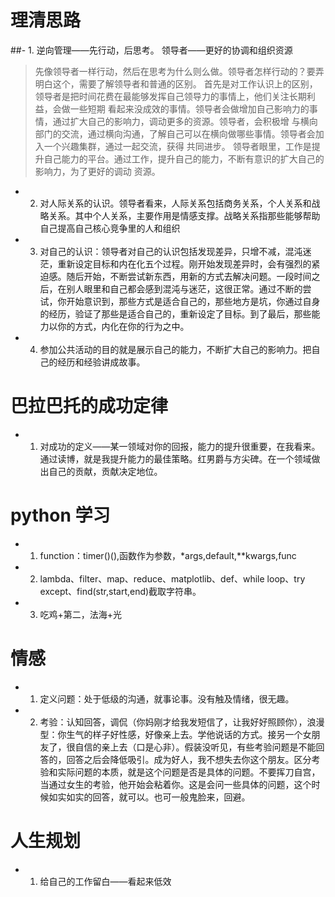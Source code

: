 # 理清思路
##- 1. 逆向管理——先行动，后思考。 领导者——更好的协调和组织资源
> 先像领导者一样行动，然后在思考为什么则么做。领导者怎样行动的？要弄明白这个，需要了解领导者和普通的区别。
> 首先是对工作认识上的区别，领导者是把时间花费在最能够发挥自己领导力的事情上，他们关注长期利益，会做一些短期
> 看起来没成效的事情。领导者会做增加自己影响力的事情，通过扩大自己的影响力，调动更多的资源。领导者，会积极增
> 与横向部门的交流，通过横向沟通，了解自己可以在横向做哪些事情。领导者会加入一个兴趣集群，通过一起交流，获得
> 共同进步。
> 领导者眼里，工作是提升自己能力的平台。通过工作，提升自己的能力，不断有意识的扩大自己的影响力，为了更好的调动
> 资源。
- 2. 对人际关系的认识。领导者看来，人际关系包括商务关系，个人关系和战略关系。其中个人关系，主要作用是情感支撑。战略关系指那些能够帮助自己提高自己核心竞争里的人和组织
- 3. 对自己的认识：领导者对自己的认识包括发现差异，只增不减，混沌迷茫，重新设定目标和内在化五个过程。刚开始发现差异时，会有强烈的紧迫感。随后开始，不断尝试新东西，用新的方式去解决问题。一段时间之后，在别人眼里和自己都会感到混沌与迷茫，这很正常。通过不断的尝试，你开始意识到，那些方式是适合自己的，那些地方是坑，你通过自身的经历，验证了那些是适合自己的，重新设定了目标。到了最后，那些能力以你的方式，内化在你的行为之中。
- 4. 参加公共活动的目的就是展示自己的能力，不断扩大自己的影响力。把自己的经历和经验讲成故事。
# 巴拉巴托的成功定律
- 1. 对成功的定义——某一领域对你的回报，能力的提升很重要，在我看来。通过读博，就是我提升能力的最佳策略。红男爵与方尖碑。在一个领域做出自己的贡献，贡献决定地位。
# python 学习
- 1. function：timer()(),函数作为参数，*args,default,**kwargs,func
- 2. lambda、filter、map、reduce、matplotlib、def、while loop、try except、find(str,start,end)截取字符串。
- 3. 吃鸡+第二，法海+光
# 情感
- 1. 定义问题：处于低级的沟通，就事论事。没有触及情绪，很无趣。
- 2. 考验：认知回答，调侃（你妈刚才给我发短信了，让我好好照顾你），浪漫型：你生气的样子好性感，好像亲上去。学他说话的方式。接另一个女朋友了，很自信的亲上去（口是心非）。假装没听见，有些考验问题是不能回答的，回答之后会降低吸引。成为好人，我不想失去你这个朋友。区分考验和实际问题的本质，就是这个问题是否是具体的问题。不要挥刀自宫，当通过女生的考验，他开始会粘着你。这是会问一些具体的问题，这个时候如实如实的回答，就可以。也可一般鬼脸来，回避。
# 人生规划
- 1. 给自己的工作留白——看起来低效



















